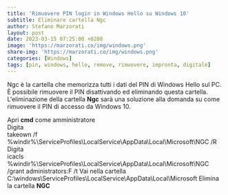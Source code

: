 ```yaml
---
title: 'Rimuovere PIN login in Windows Hello su Windows 10'
subtitle: Eliminare cartella Ngc
author: Stefano Marzorati
layout: post
date: 2023-03-15 07:25:00 +0200
image: 'https://marzorati.co/img/windows.png'
share-img: 'https://marzorati.co/img/windows.png'
categories: [Windows]
tags: [pin, windows, hello, remove, rimuovere, impronta, digitale]
---
```

Ngc è la cartella che memorizza tutti i dati del PIN di Windows Hello sul PC.   
È possibile rimuovere il PIN disattivando ed eliminando questa cartella.   
L'eliminazione della cartella **Ngc** sarà una soluzione alla domanda su come rimuovere il PIN di accesso da Windows 10.   

Apri **cmd** come amministratore   
Digita   
	takeown /f %windir%\ServiceProfiles\LocalService\AppData\Local\Microsoft\NGC /R
Digita   
	icacls %windir%\ServiceProfiles\LocalService\AppData\Local\Microsoft\NGC /grant administrators:F /t
Vai nella cartella   
	C:\windows\ServiceProfiles\LocalService\AppData\Local\Microsoft
Elimina la cartella **NGC**